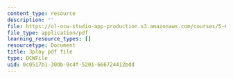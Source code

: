 ```yaml
---
content_type: resource
description: ''
file: https://ol-ocw-studio-app-production.s3.amazonaws.com/courses/5-61-physical-chemistry-fall-2017/0c0517b130db0c4f5201666724412bdd_zR6vXHHQZZA.pdf
file_type: application/pdf
learning_resource_types: []
resourcetype: Document
title: 3play pdf file
type: OCWFile
uid: 0c0517b1-30db-0c4f-5201-666724412bdd
---
```

